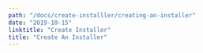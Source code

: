 ```yaml
---
path: "/docs/create-installler/creating-an-installer"
date: "2019-10-15"
linktitle: "Create Installer"
title: "Create An Installer"
---
```


